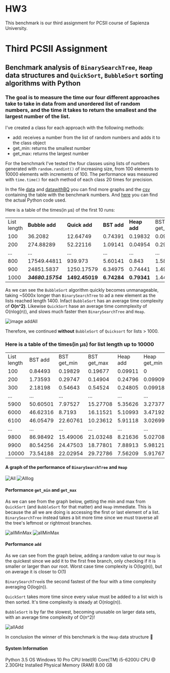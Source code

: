 # HW3
This benchmark is our third assignment for PCSII course of Sapienza University.
# Third PCSII Assignment

## Benchmark analysis of `BinarySearchTree`, `Heap` data structures and `QuickSort`, `BubbleSort` sorting algorithms with Python

### The goal is to measure the time our four different approaches take to take in data from and unordered list of random numbers, and the time it takes to return the smallest and the largest number of the list.

I've created a class for each approach with the following methods:
* add: receives a number from the list of random numbers and adds it to the class object
* get_min: returns the smallest number 
* get_max: returns the largest number

For the benchmark I've tested the four classes using lists of numbers generated with `random.randint()` of increasing size, from 100 elements to 10000 elements with increments of 100. The performance was measured with `time.time()` for each method of each class 20 times for precision.

In the file [data](https://github.com/Amedeoxa/HW3/tree/master/data) and [datawithBQ](https://github.com/Amedeoxa/HW3/tree/master/datawithBQ) you can find more graphs and the [csv](https://github.com/Amedeoxa/HW3/blob/master/data/data_table.csv) containing the table with the benchmark numbers. And [here](https://github.com/Amedeoxa/HW3/blob/master/hw3.py) you can find the actual Python code used.

Here is a table of the times(in μs) of the first 10 runs:

|             |             |            |         |          |             |             |              |              |               |               |                |                | 
|-------------|-------------|------------|---------|----------|-------------|-------------|--------------|--------------|---------------|---------------|----------------|----------------| 
| List length | **Bubble add**  | **Quick add**  | **BST add** | **Heap add** | BST get_min | BST get_max | Heap get_min | Heap get_max | Quick get_min | Quick get_max | Bubble get_min | Bubble get_max | 
| 100         | 36.2082     | 12.64749   | 0.74391 | 0.19832  | 0.09928     | 0           | 0            | 0            | 0.09918       | 0.09959       | 0.04959        | 0.09923        | 
| 200         | 274.88289   | 52.22116   | 1.09141 | 0.04954  | 0.29745     | 0.34711     | 0.09918      | 0.04959      | 0.14875       | 0.05312       | 0.04961        | 0.04959        | 
| …           | …           | …          | …       | …        | …           | …           | …            | …            | …             | …             | …              | …              | 
| 800         | 17549.44811 | 939.973    | 5.60141 | 0.843    | 1.58699     | 0.9922      | 0.54569      | 0.44663      | 0.74468       | 0.39711       | 1.08507        | 0.55211        | 
| 900         | 24851.5837  | 1250.17579 | 6.34975 | 0.74441  | 1.49138     | 1.98169     | 0.5425       | 0.74358      | 1.04506       | 0.44901       | 1.38571        | 0.83988        | 
| 1000        | ***34680.15754*** | **1492.45019** | **6.74284** | **0.79341**  | 1.44022     | 2.28565     | 0.4962       | 0.49605      | 1.23847       | 0.8461        | 2.38478        | 0.69716        | 


As we can see the `BubbleSort` algorithm quickly becomes unmanageable, taking ~5000x longer than `BinarySearchTree` to ad a new element as the lists reached length 1400. Infact `BubbleSort` has an average time complexity of **O(n^2)**. Likewise `QuickSort` hase an average time commplexity of O(nlog(n)), and slows much faster then `BinarySearchTree` and `Heap`.

![image addAll](https://github.com/Amedeoxa/HW3/blob/master/datawithBQ/allAdd.png)

Therefore, we continued **without** `BubbleSort` of `Quicksort` for lists > 1000.

### Here is a table of the times(in μs) for list length up to 10000


|             |          |             |             |          |              |              | 
|-------------|----------|-------------|-------------|----------|--------------|--------------| 
| List length | BST add  | BST get_min | BST get_max | Heap add | Heap get_min | Heap get_max | 
| 100         | 0.84493  | 0.19829     | 0.19677     | 0.09911  | 0            | 0            | 
| 200         | 1.73593  | 0.29747     | 0.14904     | 0.24796  | 0.09909      | 0.04969      | 
| 300         | 2.18198  | 0.54643     | 0.54524     | 0.24805  | 0.09918      | 0.19848      | 
| …           | …        | …           | …           | …        | …            | …            | 
| 5900        | 50.60501 | 7.97527     | 15.27708    | 5.35626  | 3.27377      | 3.42383      | 
| 6000        | 46.62316 | 8.7193      | 16.11521    | 5.10993  | 3.47192      | 3.77004      | 
| 6100        | 46.05479 | 22.60761    | 10.23612    | 5.91118  | 3.02699      | 3.12045      | 
| …           | …        | …           | …           | …        | …            | …            | 
| 9800        | 86.98492 | 15.49006    | 21.03248    | 8.21636  | 5.02708      | 6.14443      | 
| 9900        | 80.54256 | 24.47503    | 18.77801    | 7.88913  | 5.98121      | 5.15652      | 
| 10000       | 73.54188 | 22.02954    | 29.72786    | 7.56209  | 5.91767      | 5.20909      | 



#### A graph of the performance of `BinarySearchTree` and `Heap`
![All](https://github.com/Amedeoxa/HW3/blob/master/data/All.png)
![Alllog](https://github.com/Amedeoxa/HW3/blob/master/data/Alllog.png)


#### Performance `get_min` and `get_max`
As we can see from the graph below, getting the min and max from `QuickSort` (and `BubbleSort` for that matter) and `Heap`
immediate. This is because the all we are doing is accessing the first or last element of a list.
`BinarySearchTree` instead takes a bit more time since we must traverse all the tree's leftmost or rightmost branches.

![allMinMax](https://github.com/Amedeoxa/HW3/blob/master/datawithBQ/allMinMax.png)
![allMinMax](https://github.com/Amedeoxa/HW3/blob/master/data/allMinMax.png)



#### Performance `add`
As we can see from the graph below, adding a random value to our `Heap` is the quickest since we add it to the first free branch, only checking if it is smaller or larger than our root. Worst case time complexity is O(log(n)), but on average it is closer to O(1) 

`BinarySearchTree`is the second fastest of the four with a time complexity averaging O(log(n)). 

`QuickSort` takes more time since every value must be added to a list wich is then sorted. It's time complexity is steady at O(nlog(n)).

`BubbleSort` is by far the slowest, becoming unusable on larger data sets, with an average time complexity of O(n^2)!


![allAdd](https://github.com/Amedeoxa/HW3/blob/master/data/allAdd.png)

In conclusion the winner of this benchmark is the `Heap` data structure :1st_place_medal:

#### System Information
Python 3.5
OS Windows 10 Pro
CPU Intel(R) Core(TM) i5-6200U CPU @ 2.30GHz
Installed Physical Memory (RAM)	8.00 GB




